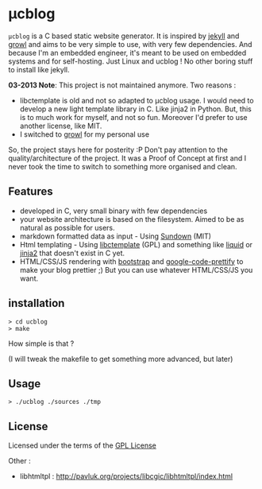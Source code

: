 µcblog
================================================================================

`µcblog` is a C based static website generator. It is inspired by
[jekyll](https://github.com/mojombo/jekyll) and [growl](https://github.com/xfire/growl)
and aims to be very simple to use, with very few dependencies. And because I'm
an embedded engineer, it's meant to be used on embedded systems and for self-hosting.
Just Linux and ucblog ! No other boring stuff to install like jekyll.

**03-2013 Note**: This project is not maintained anymore. Two reasons :

- libctemplate is old and not so adapted to µcblog usage. I would need to
develop a new light template library in C. Like jinja2 in Python. But, this is
to much work for myself, and not so fun. Moreover I'd prefer to use another
license, like MIT.
- I switched to [growl](https://github.com/yoannsculo/growl) for my personal use

So, the project stays here for posterity :P Don't pay attention to the
quality/architecture of the project. It was a Proof of Concept at first and I
never took the time to switch to something more organised and clean.

Features
--------------------------------------------------------------------------------
- developed in C, very small binary with few dependencies
- your website architecture is based on the filesystem. Aimed to be as natural
as possible for users.
- markdown formatted data as input - Using [Sundown](https://github.com/yoannsculo/sundown) (MIT)
- Html templating - Using [libctemplate](http://libctemplate.sourceforge.net) (GPL)
and something like [liquid](https://github.com/Shopify/liquid) or [jinja2](http://jinja.pocoo.org/docs/)
that doesn't exist in C yet.
- HTML/CSS/JS rendering with [bootstrap](https://github.com/twitter/bootstrap) and
[google-code-prettify](http://code.google.com/p/google-code-prettify/) to
make your blog prettier ;) But you can use whatever HTML/CSS/JS you want.

installation
--------------------------------------------------------------------------------
	> cd ucblog
	> make

How simple is that ?

(I will tweak the makefile to get something more advanced, but later)

Usage
--------------------------------------------------------------------------------
	> ./ucblog ./sources ./tmp

License
--------------------------------------------------------------------------------

Licensed under the terms of the [GPL License](http://www.gnu.org/licenses/gpl.html)

Other :
 - libhtmltpl	: http://pavluk.org/projects/libcgic/libhtmltpl/index.html
